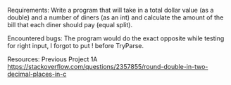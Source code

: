 Requirements:
Write a program that will take in a total dollar value (as a double) and a number of diners (as an int) and calculate the amount of the bill that each diner should pay (equal split).

Encountered bugs:
The program would do the exact opposite while testing for right input, I forgot to put ! before TryParse.


Resources:
Previous Project 1A
https://stackoverflow.com/questions/2357855/round-double-in-two-decimal-places-in-c
